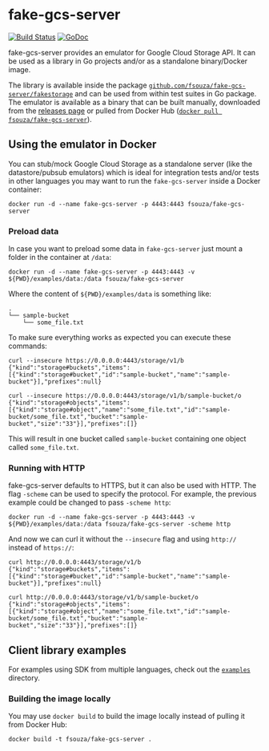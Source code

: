 # fake-gcs-server

[![Build Status](https://github.com/fsouza/fake-gcs-server/workflows/Build/badge.svg)](https://github.com/fsouza/fake-gcs-server/actions?query=branch:main+workflow:Build)
[![GoDoc](https://img.shields.io/badge/api-Godoc-blue.svg?style=flat-square)](https://pkg.go.dev/github.com/fsouza/fake-gcs-server/fakestorage?tab=doc)

fake-gcs-server provides an emulator for Google Cloud Storage API. It can be
used as a library in Go projects and/or as a standalone binary/Docker image.

The library is available inside the package
[``github.com/fsouza/fake-gcs-server/fakestorage``](https://pkg.go.dev/github.com/fsouza/fake-gcs-server/fakestorage?tab=doc)
and can be used from within test suites in Go package. The emulator is
available as a binary that can be built manually, downloaded from the [releases
page](https://github.com/fsouza/fake-gcs-server/releases) or pulled from Docker
Hub ([``docker pull
fsouza/fake-gcs-server``](https://hub.docker.com/r/fsouza/fake-gcs-server)).

## Using the emulator in Docker

You can stub/mock Google Cloud Storage as a standalone server (like the datastore/pubsub emulators)
which is ideal for integration tests and/or tests in other languages you may want to run the
``fake-gcs-server`` inside a Docker container:

```shell
docker run -d --name fake-gcs-server -p 4443:4443 fsouza/fake-gcs-server
```

### Preload data

In case you want to preload some data in ``fake-gcs-server`` just mount a
folder in the container at ``/data``:

```shell
docker run -d --name fake-gcs-server -p 4443:4443 -v ${PWD}/examples/data:/data fsouza/fake-gcs-server
```

Where the content of ``${PWD}/examples/data`` is something like:

```
.
└── sample-bucket
    └── some_file.txt
```

To make sure everything works as expected you can execute these commands:

```shell
curl --insecure https://0.0.0.0:4443/storage/v1/b
{"kind":"storage#buckets","items":[{"kind":"storage#bucket","id":"sample-bucket","name":"sample-bucket"}],"prefixes":null}

curl --insecure https://0.0.0.0:4443/storage/v1/b/sample-bucket/o
{"kind":"storage#objects","items":[{"kind":"storage#object","name":"some_file.txt","id":"sample-bucket/some_file.txt","bucket":"sample-bucket","size":"33"}],"prefixes":[]}
```

This will result in one bucket called ``sample-bucket`` containing one object called ``some_file.txt``.

### Running with HTTP

fake-gcs-server defaults to HTTPS, but it can also be used with HTTP. The flag
`-scheme` can be used to specify the protocol. For example, the previous
example could be changed to pass `-scheme http`:

```shell
docker run -d --name fake-gcs-server -p 4443:4443 -v ${PWD}/examples/data:/data fsouza/fake-gcs-server -scheme http
```

And now we can curl it without the `--insecure` flag and using `http://`
instead of `https://`:

```shell
curl http://0.0.0.0:4443/storage/v1/b
{"kind":"storage#buckets","items":[{"kind":"storage#bucket","id":"sample-bucket","name":"sample-bucket"}],"prefixes":null}

curl http://0.0.0.0:4443/storage/v1/b/sample-bucket/o
{"kind":"storage#objects","items":[{"kind":"storage#object","name":"some_file.txt","id":"sample-bucket/some_file.txt","bucket":"sample-bucket","size":"33"}],"prefixes":[]}
```

## Client library examples


For examples using SDK from multiple languages, check out the
[``examples``](/examples/) directory.

### Building the image locally

You may use ``docker build`` to build the image locally instead of pulling it
from Docker Hub:

```shell
docker build -t fsouza/fake-gcs-server .
```
